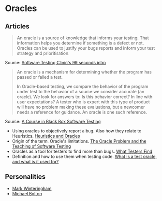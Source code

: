 # Oracles

## Articles

> An oracle is a source of knowledge that informs your testing. That information helps you determine if something is a defect or not. Oracles can be used to justify your bugs reports and inform your test strategy and prioritisation.

Source: [Software Testing Clinic's 99 seconds intro](https://dojo.ministryoftesting.com/lessons/99-second-introduction-to-oracles)



> An oracle is a mechanism for determining whether the program has passed or failed a test. 
>
> In Oracle-based testing, we compare the behavior of the program under test to the behavior of a source we consider accurate (an oracle). We look for answers to: Is this behavior correct? In line with user expectations? A tester who is expert with this type of product will have no problem making these evaluations, but a newcomer needs a reference for guidance. An oracle is one such reference.

Source: [A Course in Black Box Software Testing](http://www.testingeducation.org/k04/OracleExamples.htm)



- Using oracles to objectively report a bug. Also how they relate to Heuristics.
  [Heuristics and Oracles](https://katrinatester.blogspot.pt/2014/09/heuristics-and-oracles.html)
- Origin of the term. Oracle's limitations.
  [The Oracle Problem and the Teaching of Software Testing](http://kaner.com/?p=190)
- Oracles as a tool for testers to find more than bugs.
  [What Testers Find](http://www.satisfice.com/blog/archives/572)
- Definition and how to use them when testing code.
  [What is a test oracle, and what is it used for?](https://stackoverflow.com/a/23971174/675577)


## Personalities

- [Mark Winteringham](http://www.mwtestconsultancy.co.uk/)
- [Michael Bolton](http://www.developsense.com/blog/)

